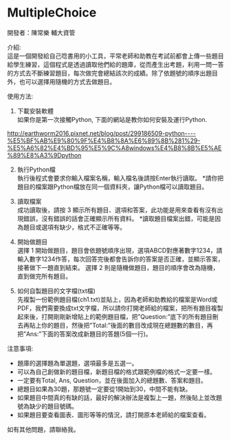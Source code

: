# MultipleChoice

開發者：陳常樂 輔大資管

介紹:  
這是一個開發給自己唸書用的小工具，平常老師和助教在考試前都會上傳一些題目給學生練習，這個程式是透過讀取他們給的題庫，從而產生出考題，利用一問一答的方式去不斷練習題目，每次做完會總結該次的成績。除了依題號的順序出題目外，也可以選擇用隨機的方式去做題目。

使用方法:  
1. 下載安裝軟體  
如果你是第一次接觸Python, 下面的網站是教你如何安裝及運行Python.

http://earthworm2016.pixnet.net/blog/post/299186509-python----%E5%BF%AB%E9%80%9F%E4%B8%8A%E6%89%8B%281%29-%E5%A6%82%E4%BD%95%E5%9C%A8windows%E4%B8%8B%E5%AE%89%E8%A3%9Dpython

2. 執行Python檔  
執行後程式會要求你輸入檔案名稱，輸入檔名後請按Enter執行讀取。
*請你把題目的檔案跟Python檔放在同一個資料夾，讓Python檔可以讀取題目。

3. 讀取檔案  
成功讀取後，請按 3 顯示所有題目、選項和答案，此功能是用來查看有沒有出現錯誤，沒有錯誤的話會正確顯示所有資料。
*讀取題目檔案出錯，可能是因為題目或選項有缺少，格式不正確等等。

4. 開始做題目  
選擇 1 開始做題目，題目會依題號順序出現，選項ABCD對應著數字1234，請輸入數字1234作答，每次回答完後都會告訴你的答案是否正確，並顯示答案，接著做下一題直到結束。
選擇 2 則是隨機做題目，題目的順序會改為隨機，直到做完所有題目。

5. 如何自製題目的文字檔(txt檔)  
先複製一份範例題目檔(ch1.txt)並貼上，因為老師和助教給的檔案是Word或PDF，我們需要換成txt文字檔，所以請你打開老師給的檔案，把所有題目複製起來後，打開剛剛新增貼上的範例題目檔，把”Question:”底下的所有題目刪去再貼上你的題目，然後把”Total:”後面的數目改成現在總題數的數目，再把”Ans:”下面的答案改成新題目的答題(5個一行)。

注意事項:
* 題庫的選擇題為單選題，選項最多是五選一。
* 可以為自己創做新的題目檔，新題目檔的格式跟範例檔的格式一定要一樣。
* 一定要有Total, Ans, Question，並在後面加入的總題數、答案和題目。
* 總題目如果為30題，那題號一定要從1開始到30，中間不能有缺。
* 如果題目中間真的有缺的話，最好的解決辦法是複製上一題，然後貼上並改題號為缺少的題目號碼。
* 如果題目要查看圖表、圖形等等的情況，請打開原本老師給的檔案查看。

如有其他問題，請聯絡我。